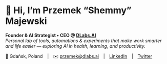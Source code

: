 # 👋 Hi, I’m Przemek “Shemmy” Majewski

**Founder & AI Strategist • CEO @ [DLabs.AI](https://dlabs.ai)**  
*Personal lab of tools, automations & experiments that make work smarter and life easier — exploring AI in health, learning, and productivity.*  

📍 Gdańsk, Poland | ✉️ przemek@dlabs.ai | [LinkedIn](https://pl.linkedin.com/in/shemmy-majewski) | [Twitter](https://twitter.com/przemmaj)
